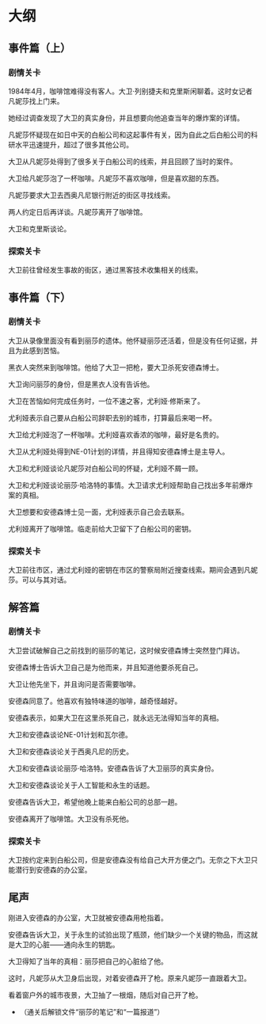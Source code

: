 # 大纲

## 事件篇（上）

### 剧情关卡

1984年4月，咖啡馆难得没有客人。大卫·列别捷夫和克里斯闲聊着。这时女记者凡妮莎找上门来。

她经过调查发现了大卫的真实身份，并且想要向他追查当年的爆炸案的详情。

凡妮莎怀疑现在如日中天的白船公司和这起事件有关，因为自此之后白船公司的科研水平迅速提升，超过了很多其他公司。

大卫从凡妮莎处得到了很多关于白船公司的线索，并且回顾了当时的案件。

大卫给凡妮莎泡了一杯咖啡。凡妮莎不喜欢咖啡，但是喜欢甜的东西。

凡妮莎要求大卫去西奥凡尼银行附近的街区寻找线索。

两人约定日后再详谈。凡妮莎离开了咖啡馆。

大卫和克里斯谈论。

### 探索关卡

大卫前往曾经发生事故的街区，通过黑客技术收集相关的线索。

## 事件篇（下）

### 剧情关卡

大卫从录像里面没有看到丽莎的遗体。他怀疑丽莎还活着，但是没有任何证据，并且为此感到苦恼。

黑衣人突然来到咖啡馆。他给了大卫一把枪，要大卫杀死安德森博士。

大卫询问丽莎的身份，但是黑衣人没有告诉他。

大卫在苦恼如何完成任务时，一位不速之客，尤利娅·修斯来了。

尤利娅表示自己要从白船公司辞职去别的城市，打算最后来喝一杯。

大卫给尤利娅泡了一杯咖啡。尤利娅喜欢香浓的咖啡，最好是名贵的。

大卫从尤利娅处得到NE-01计划的详情，并且得知安德森博士是主导人。

大卫和尤利娅谈论凡妮莎对白船公司的怀疑，尤利娅不屑一顾。

大卫和尤利娅谈论丽莎·哈洛特的事情。大卫请求尤利娅帮助自己找出多年前爆炸案的真相。

大卫想要和安德森博士见一面，尤利娅表示自己会去联系。

尤利娅离开了咖啡馆。临走前给大卫留下了白船公司的密钥。

### 探索关卡

大卫前往市区，通过尤利娅的密钥在市区的警察局附近搜查线索。期间会遇到凡妮莎。可以与其对话。

## 解答篇

### 剧情关卡

大卫尝试破解自己之前找到的丽莎的笔记，这时候安德森博士突然登门拜访。

安德森博士告诉大卫自己是为他而来，并且知道他要杀死自己。

大卫让他先坐下，并且询问是否需要咖啡。

安德森同意了。他喜欢有独特味道的咖啡，越奇怪越好。

安德森表示，如果大卫在这里杀死自己，就永远无法得知当年的真相。

大卫和安德森谈论NE-01计划和瓦尔德。

大卫和安德森谈论关于西奥凡尼的历史。

大卫和安德森谈论丽莎·哈洛特。安德森告诉了大卫丽莎的真实身份。

大卫和安德森谈论关于人工智能和永生的话题。

安德森告诉大卫，希望他晚上能来白船公司的总部一趟。

安德森离开了咖啡馆。大卫没有杀死他。

### 探索关卡

大卫按约定来到白船公司，但是安德森没有给自己大开方便之门。无奈之下大卫只能潜行到安德森的办公室。

## 尾声

刚进入安德森的办公室，大卫就被安德森用枪指着。

安德森告诉大卫，关于永生的试验出现了瓶颈，他们缺少一个关键的物品，而这就是大卫的心脏——通向永生的钥匙。

大卫得知了当年的真相：丽莎把自己的心脏给了他。

这时，凡妮莎从大卫身后出现，对着安德森开了枪。原来凡妮莎一直跟着大卫。

看着窗户外的城市夜景，大卫抽了一根烟，随后对自己开了枪。

* （通关后解锁文件“丽莎的笔记”和“一篇报道”）

